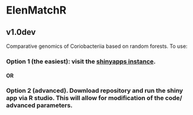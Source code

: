 # ElenMatchR
## v1.0dev

Comparative genomics of Coriobacteriia based on random forests. To use:
### Option 1 (the easiest): visit the [shinyapps instance](https://jbisanz.shinyapps.io/elenmatchr/).
#### OR
### Option 2 (advanced). Download repository and run the shiny app via R studio. This will allow for modification of the code/ advanced parameters.